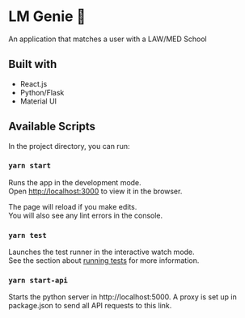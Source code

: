 # LM Genie 🧞
An application that matches a user with a LAW/MED School

## Built with
* React.js
* Python/Flask
* Material UI

## Available Scripts

In the project directory, you can run:

### `yarn start`

Runs the app in the development mode.<br />
Open [http://localhost:3000](http://localhost:3000) to view it in the browser.

The page will reload if you make edits.<br />
You will also see any lint errors in the console.

### `yarn test`

Launches the test runner in the interactive watch mode.<br />
See the section about [running tests](https://facebook.github.io/create-react-app/docs/running-tests) for more information.

### `yarn start-api`

Starts the python server in http://localhost:5000.  A proxy is set up in
package.json to send all API requests to this link.
